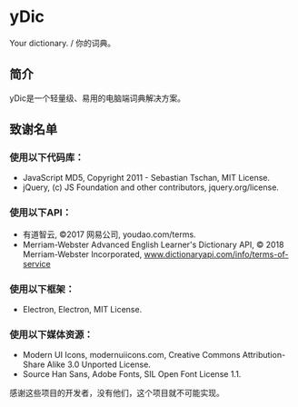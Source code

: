 # yDic

Your dictionary. / 你的词典。

## 简介

yDic是一个轻量级、易用的电脑端词典解决方案。

## 致谢名单

### 使用以下代码库：
- JavaScript MD5, Copyright 2011 - Sebastian Tschan, MIT License.
- jQuery, (c) JS Foundation and other contributors, jquery.org/license.

### 使用以下API：
- 有道智云, ©2017 网易公司, youdao.com/terms.
- Merriam-Webster Advanced English Learner's Dictionary API, © 2018 Merriam-Webster Incorporated, www.dictionaryapi.com/info/terms-of-service

### 使用以下框架：
- Electron, Electron, MIT License.

### 使用以下媒体资源：
- Modern UI Icons, modernuiicons.com, Creative Commons Attribution-Share Alike 3.0 Unported License.
- Source Han Sans, Adobe Fonts, SIL Open Font License 1.1.

感谢这些项目的开发者，没有他们，这个项目就不可能实现。